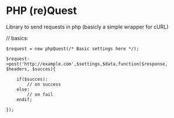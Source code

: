 # PHP (re)Quest
Library to send requests in php (basicly a simple wrapper for cURL)

// basics:

	$request = new phpQuest(/* Basic settings here */);

	$request->post('http://example.com',$settings,$data,function($response, $headers, $succes){

		if($succes):
			// on success
		else:
			// on fail
		endif;

	});

